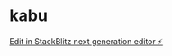 # kabu

[Edit in StackBlitz next generation editor ⚡️](https://stackblitz.com/~/github.com/010101001100/kabu)